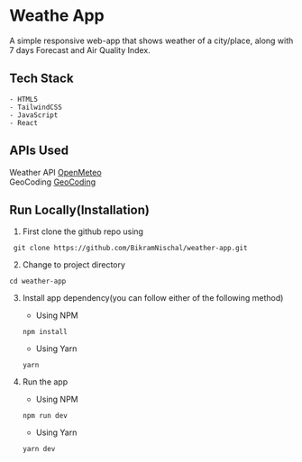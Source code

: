 # Weathe App
A simple responsive web-app that shows weather of a city/place, along with 7 days Forecast and Air Quality Index.

## Tech Stack
    - HTML5
    - TailwindCSS
    - JavaScript
    - React

## APIs Used
Weather API [OpenMeteo](https://open-meteo.com/)\
GeoCoding [GeoCoding](https://geocode.maps.co/)


## Run Locally(Installation) 

1. First clone the github repo using 
```
 git clone https://github.com/BikramNischal/weather-app.git 
```

2. Change to project directory
```
cd weather-app
```

3. Install app dependency(you can follow either of the following method)  
    - Using NPM
    ```
    npm install
    ```

    - Using Yarn 
    ```
    yarn
    ```
4. Run the app
    - Using NPM
    ```
    npm run dev
    ```

    - Using Yarn
    ```
    yarn dev
    ```




